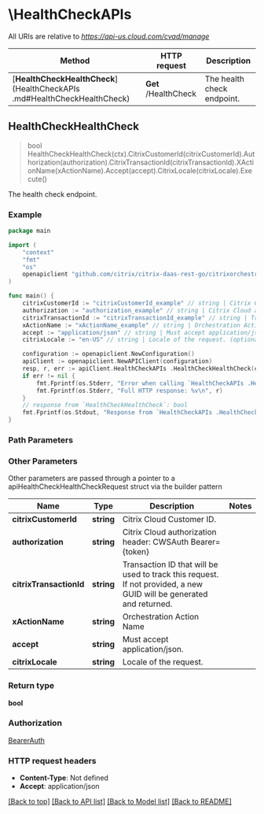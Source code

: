 # \HealthCheckAPIs 

All URIs are relative to *https://api-us.cloud.com/cvad/manage*

Method | HTTP request | Description
------------- | ------------- | -------------
[**HealthCheckHealthCheck**](HealthCheckAPIs .md#HealthCheckHealthCheck) | **Get** /HealthCheck | The health check endpoint.



## HealthCheckHealthCheck

> bool HealthCheckHealthCheck(ctx).CitrixCustomerId(citrixCustomerId).Authorization(authorization).CitrixTransactionId(citrixTransactionId).XActionName(xActionName).Accept(accept).CitrixLocale(citrixLocale).Execute()

The health check endpoint.

### Example

```go
package main

import (
    "context"
    "fmt"
    "os"
    openapiclient "github.com/citrix/citrix-daas-rest-go/citrixorchestration"
)

func main() {
    citrixCustomerId := "citrixCustomerId_example" // string | Citrix Cloud Customer ID.
    authorization := "authorization_example" // string | Citrix Cloud authorization header: CWSAuth Bearer={token} (optional)
    citrixTransactionId := "citrixTransactionId_example" // string | Transaction ID that will be used to track this request. If not provided, a new GUID will be generated and returned. (optional)
    xActionName := "xActionName_example" // string | Orchestration Action Name (optional)
    accept := "application/json" // string | Must accept application/json. (optional)
    citrixLocale := "en-US" // string | Locale of the request. (optional)

    configuration := openapiclient.NewConfiguration()
    apiClient := openapiclient.NewAPIClient(configuration)
    resp, r, err := apiClient.HealthCheckAPIs .HealthCheckHealthCheck(context.Background()).CitrixCustomerId(citrixCustomerId).Authorization(authorization).CitrixTransactionId(citrixTransactionId).XActionName(xActionName).Accept(accept).CitrixLocale(citrixLocale).Execute()
    if err != nil {
        fmt.Fprintf(os.Stderr, "Error when calling `HealthCheckAPIs .HealthCheckHealthCheck``: %v\n", err)
        fmt.Fprintf(os.Stderr, "Full HTTP response: %v\n", r)
    }
    // response from `HealthCheckHealthCheck`: bool
    fmt.Fprintf(os.Stdout, "Response from `HealthCheckAPIs .HealthCheckHealthCheck`: %v\n", resp)
}
```

### Path Parameters



### Other Parameters

Other parameters are passed through a pointer to a apiHealthCheckHealthCheckRequest struct via the builder pattern


Name | Type | Description  | Notes
------------- | ------------- | ------------- | -------------
 **citrixCustomerId** | **string** | Citrix Cloud Customer ID. | 
 **authorization** | **string** | Citrix Cloud authorization header: CWSAuth Bearer&#x3D;{token} | 
 **citrixTransactionId** | **string** | Transaction ID that will be used to track this request. If not provided, a new GUID will be generated and returned. | 
 **xActionName** | **string** | Orchestration Action Name | 
 **accept** | **string** | Must accept application/json. | 
 **citrixLocale** | **string** | Locale of the request. | 

### Return type

**bool**

### Authorization

[BearerAuth](../README.md#BearerAuth)

### HTTP request headers

- **Content-Type**: Not defined
- **Accept**: application/json

[[Back to top]](#) [[Back to API list]](../README.md#documentation-for-api-endpoints)
[[Back to Model list]](../README.md#documentation-for-models)
[[Back to README]](../README.md)

